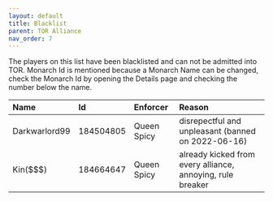 ```yaml
---
layout: default
title: Blacklist
parent: TOR Alliance
nav_order: 7
---
```


The players on this list have been blacklisted and can not be admitted into TOR.
Monarch Id is mentioned because a Monarch Name can be changed, check the Monarch Id
by opening the Details page and checking the number below the name.


| Name          | Id        | Enforcer    | Reason                                                        |
|:--------------|:----------|:------------|:--------------------------------------------------------------|
| Darkwarlord99 | 184504805 | Queen Spicy | disrepectful and unpleasant (banned on 2022-06-16)            |
| Kin($$$)      | 184664647 | Queen Spicy | already kicked from every alliance, annoying, rule breaker    |
